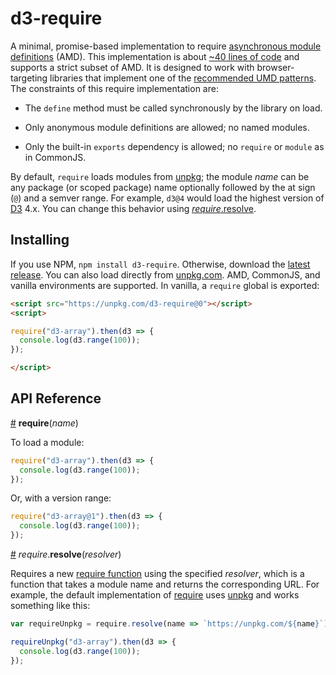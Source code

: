 # d3-require

A minimal, promise-based implementation to require [asynchronous module definitions](https://github.com/amdjs/amdjs-api/blob/master/AMD.md) (AMD). This implementation is about [~40 lines of code](https://github.com/d3/d3-require/blob/master/index.js) and supports a strict subset of AMD. It is designed to work with browser-targeting libraries that implement one of the [recommended UMD patterns](https://github.com/umdjs/umd). The constraints of this require implementation are:

* The `define` method must be called synchronously by the library on load.

* Only anonymous module definitions are allowed; no named modules.

* Only the built-in `exports` dependency is allowed; no `require` or `module` as in CommonJS.

By default, `require` loads modules from [unpkg](https://unpkg.com/); the module *name* can be any package (or scoped package) name optionally followed by the at sign (`@`) and a semver range. For example, `d3@4` would load the highest version of [D3](https://d3js.org) 4.x. You can change this behavior using [*require*.resolve](#require_resolve).

## Installing

If you use NPM, `npm install d3-require`. Otherwise, download the [latest release](https://github.com/d3/d3-require/releases/latest). You can also load directly from [unpkg.com](https://unpkg.com/d3-require/). AMD, CommonJS, and vanilla environments are supported. In vanilla, a `require` global is exported:

```html
<script src="https://unpkg.com/d3-require@0"></script>
<script>

require("d3-array").then(d3 => {
  console.log(d3.range(100));
});

</script>
```

## API Reference

<a href="#require" name="require">#</a> <b>require</b>(<i>name</i>)

To load a module:

```js
require("d3-array").then(d3 => {
  console.log(d3.range(100));
});
```

Or, with a version range:

```js
require("d3-array@1").then(d3 => {
  console.log(d3.range(100));
});
```

<a href="#require_resolve" name="require_resolve">#</a> <i>require</i>.<b>resolve</b>(<i>resolver</i>)

Requires a new [require function](#require) using the specified *resolver*, which is a function that takes a module name and returns the corresponding URL. For example, the default implementation of [require](#require) uses [unpkg](https://unpkg.com) and works something like this:

```js
var requireUnpkg = require.resolve(name => `https://unpkg.com/${name}`);

requireUnpkg("d3-array").then(d3 => {
  console.log(d3.range(100));
});
```
